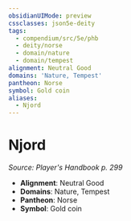 ```yaml
---
obsidianUIMode: preview
cssclasses: json5e-deity
tags:
  - compendium/src/5e/phb
  - deity/norse
  - domain/nature
  - domain/tempest
alignment: Neutral Good
domains: 'Nature, Tempest'
pantheon: Norse
symbol: Gold coin
aliases:
  - Njord
---
```

# Njord
*Source: Player's Handbook p. 299* 

- **Alignment**: Neutral Good
- **Domains**: Nature, Tempest
- **Pantheon**: Norse
- **Symbol**: Gold coin
